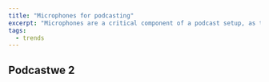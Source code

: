 ```yaml
---
title: "Microphones for podcasting"
excerpt: "Microphones are a critical component of a podcast setup, as they determine the quality of the audio recorded."
tags:
  - trends
---
```


## Podcastwe 2
